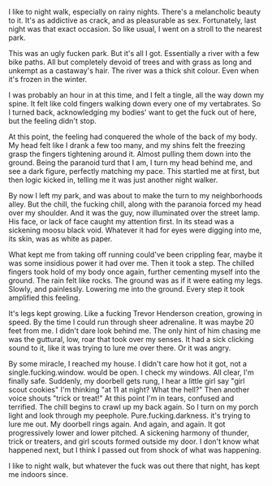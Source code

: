 
I like to night walk, especially on rainy nights. There's a melancholic beauty to it. It's as addictive as crack, and as pleasurable as sex. Fortunately, last night was that exact occasion. So like usual, I went on a stroll to the nearest park.


This was an ugly fucken park. But it's all I got. Essentially a river with a few bike paths. All but completely devoid of trees and with grass as long and unkempt as a castaway's hair. The river was a thick shit colour. Even when it's frozen in the winter.


I was probably an hour in at this time, and I felt a tingle, all the way down my spine. It felt like cold fingers walking down every one of my vertabrates. So I turned back, acknowledging my bodies' want to get the fuck out of here, but the feeling didn't stop.


At this point, the feeling had conquered the whole of the back of my body. My head felt like I drank a few too many, and my shins felt the freezing grasp the fingers tightening around it. Almost pulling them down into the ground. Being the paranoid turd that I am, I turn my head behind me, and see a dark figure, perfectly matching my pace. This startled me at first, but then logic kicked in, telling me it was just another night walker.


By now I left my park, and was about to make the turn to my neighborhoods alley. But the chill, the fucking chill, along with the paranoia forced my head over my shoulder. And it was the guy, now illuminated over the street lamp. His face, or lack of face caught my attention first. In its stead was a sickening moosu black void. Whatever it had for eyes were digging into me, its skin, was as white as paper.


What kept me from taking off running could've been crippling fear, maybe it was some insidious power it had over me. Then it took a step. The chilled fingers took hold of my body once again, further cementing myself into the ground. The rain felt like rocks. The ground was as if it were eating my legs. Slowly, and painlessly. Lowering me into the ground. Every step it took amplified this feeling.


It's legs kept growing. Like a fucking Trevor Henderson creation, growing in speed. By the time I could run through sheer adrenaline. It was maybe 20 feet from me. I didn't dare look behind me. The only hint of him chasing me was the guttural, low, roar that took over my senses. It had a sick clicking sound to it, like it was trying to lure me over there. Or it was angry.


By some miracle, I reached my house. I didn't care how hot it got, not a single.fucking.window. would be open. I check my windows. All clear, I'm finally safe. Suddenly, my doorbell gets rung, I hear a little girl say "girl scout cookies" I'm thinking "at 11 at night? What the hell?" Then another voice shouts "trick or treat!" At this point I'm in tears, confused and terrified. The chill begins to crawl up my back again. So I turn on my porch light and look through my peephole. Pure.fucking.darkness. it's trying to lure me out. My doorbell rings again. And again, and again. It got progressively lower and lower pitched. A sickening harmony of thunder, trick or treaters, and girl scouts formed outside my door. I don't know what happened next, but I think I passed out from shock of what was happening.


I like to night walk, but whatever the fuck was out there that night, has kept me indoors since.